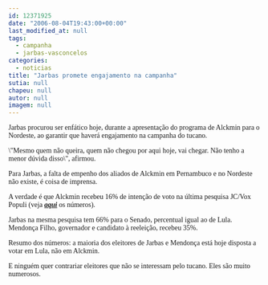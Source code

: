 ```yaml
---
id: 12371925
date: "2006-08-04T19:43:00+00:00"
last_modified_at: null
tags:
  - campanha
  - jarbas-vasconcelos
categories:
  - noticias
title: "Jarbas promete engajamento na campanha"
sutia: null
chapeu: null
autor: null
imagem: null
---
```

<p><P><FONT face=Verdana>Jarbas procurou ser enfático hoje, durante a apresentação do programa de Alckmin para o Nordeste, ao garantir que haverá engajamento na campanha do tucano.</FONT></P></p>
<p><P><FONT face=Verdana>\"Mesmo quem não queira, quem não chegou por aqui hoje, vai chegar. Não tenho a menor dúvida disso\", afirmou.</FONT></P></p>
<p><P><FONT face=Verdana>Para Jarbas, a falta de empenho dos aliados de Alckmin em Pernambuco e no Nordeste não existe, é coisa de imprensa.</FONT></P></p>
<p><P><FONT face=Verdana>A verdade é que Alckmin recebeu 16% de intenção de voto na última pesquisa JC/Vox Populi (veja <STRONG><EM><A href=\"https://jc3.uol.com.br/especiais/eleicoes2006/2006/07/18/not_266.php\" target=_blank>aqui</A></EM></STRONG> os números).</FONT></P></p>
<p><P><FONT face=Verdana>Jarbas na mesma pesquisa tem 66% para o Senado, percentual igual ao&nbsp;de Lula. Mendonça Filho, governador e&nbsp;candidato à reeleição, recebeu 35%.</FONT></P></p>
<p><P><FONT face=Verdana>Resumo dos números: a maioria dos eleitores de Jarbas e Mendonça&nbsp;está hoje disposta a votar&nbsp;em Lula, não em Alckmin.</FONT></P></p>
<p><P><FONT face=Verdana>E ninguém quer contrariar eleitores que não se interessam pelo tucano. Eles são muito numerosos.</FONT></P> </p>
